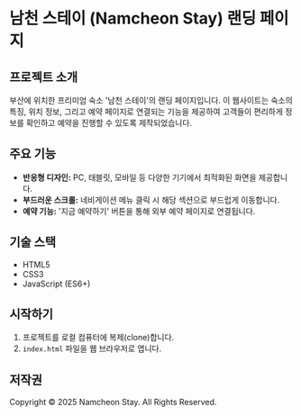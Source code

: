 # 남천 스테이 (Namcheon Stay) 랜딩 페이지

## 프로젝트 소개
부산에 위치한 프리미엄 숙소 '남천 스테이'의 랜딩 페이지입니다. 이 웹사이트는 숙소의 특징, 위치 정보, 그리고 예약 페이지로 연결되는 기능을 제공하여 고객들이 편리하게 정보를 확인하고 예약을 진행할 수 있도록 제작되었습니다.

## 주요 기능
- **반응형 디자인:** PC, 태블릿, 모바일 등 다양한 기기에서 최적화된 화면을 제공합니다.
- **부드러운 스크롤:** 네비게이션 메뉴 클릭 시 해당 섹션으로 부드럽게 이동합니다.
- **예약 기능:** '지금 예약하기' 버튼을 통해 외부 예약 페이지로 연결됩니다.

## 기술 스택
- HTML5
- CSS3
- JavaScript (ES6+)

## 시작하기
1. 프로젝트를 로컬 컴퓨터에 복제(clone)합니다.
2. `index.html` 파일을 웹 브라우저로 엽니다.

## 저작권
Copyright © 2025 Namcheon Stay. All Rights Reserved.
